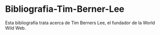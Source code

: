 # Bibliografia-Tim-Berner-Lee
Esta bibliografía trata acerca de Tim Berners Lee, el fundador de la World Wild Web.
